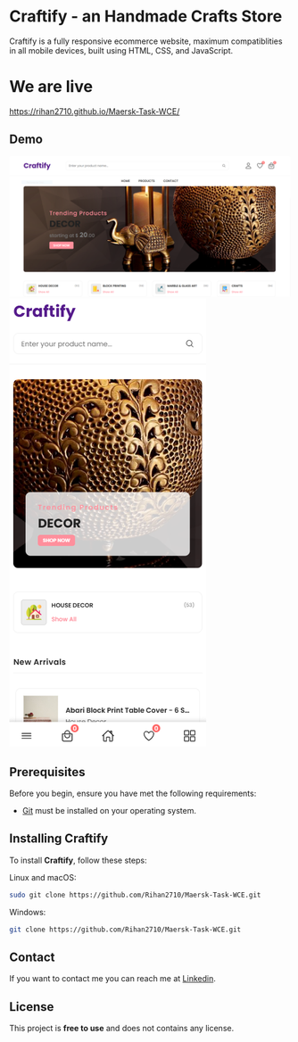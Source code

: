 # Craftify - an Handmade Crafts Store

Craftify is a fully responsive ecommerce website, maximum compatiblities in all mobile devices, built using HTML, CSS, and JavaScript.

# We are live 
https://rihan2710.github.io/Maersk-Task-WCE/
## Demo

![Craftify Desktop Demo](./WebDemo.PNG "Desktop Demo")
![Craftify Mobile Demo](./MobDemo.PNG "Mobile Demo")

## Prerequisites

Before you begin, ensure you have met the following requirements:

* [Git](https://git-scm.com/downloads "Download Git") must be installed on your operating system.

## Installing Craftify

To install **Craftify**, follow these steps:

Linux and macOS:

```bash
sudo git clone https://github.com/Rihan2710/Maersk-Task-WCE.git
```

Windows:

```bash
git clone https://github.com/Rihan2710/Maersk-Task-WCE.git
```

## Contact

If you want to contact me you can reach me at [Linkedin](https://www.linkedin.com/in/rihan-nardekar-8535a7258).

## License

This project is **free to use** and does not contains any license.
